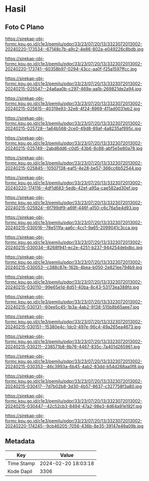# Hasil

## Foto C Plano

https://sirekap-obj-formc.kpu.go.id/c1e3/pemilu/pdpr/33/23/07/20/13/3323072013002-20240220-173534--67148c7b-a9c2-4e86-802a-e049226c8bdb.jpg

https://sirekap-obj-formc.kpu.go.id/c1e3/pemilu/pdpr/33/23/07/20/13/3323072013002-20240220-173741--60358b97-0294-43cc-aa0f-f25a1597ffcc.jpg

https://sirekap-obj-formc.kpu.go.id/c1e3/pemilu/pdpr/33/23/07/20/13/3323072013002-20240215-025547--24a6aa0b-c297-469a-aa1b-269821de2a94.jpg

https://sirekap-obj-formc.kpu.go.id/c1e3/pemilu/pdpr/33/23/07/20/13/3323072013002-20240215-025615--40319e93-32e8-4f24-8969-411ad0031eb2.jpg

https://sirekap-obj-formc.kpu.go.id/c1e3/pemilu/pdpr/33/23/07/20/13/3323072013002-20240215-025728--1a64b568-2ce0-49d8-89af-4a8235af995c.jpg

https://sirekap-obj-formc.kpu.go.id/c1e3/pemilu/pdpr/33/23/07/20/13/3323072013002-20240215-025749--2abd8dd6-c0d5-43b6-8c88-abf5e5e80a78.jpg

https://sirekap-obj-formc.kpu.go.id/c1e3/pemilu/pdpr/33/23/07/20/13/3323072013002-20240215-025845--10507138-eaf5-4e28-be57-366cc6b52544.jpg

https://sirekap-obj-formc.kpu.go.id/c1e3/pemilu/pdpr/33/23/07/20/13/3323072013002-20240220-174116--4df1d683-5edb-42ef-a95a-cae582ad30ef.jpg

https://sirekap-obj-formc.kpu.go.id/c1e3/pemilu/pdpr/33/23/07/20/13/3323072013002-20240215-025924--6f799df9-a69f-446f-a150-c6c76a5e4d93.jpg

https://sirekap-obj-formc.kpu.go.id/c1e3/pemilu/pdpr/33/23/07/20/13/3323072013002-20240215-030016--78e511fa-aa6c-4cc1-9a65-2099041c3cca.jpg

https://sirekap-obj-formc.kpu.go.id/c1e3/pemilu/pdpr/33/23/07/20/13/3323072013002-20240215-030034--8268f941-ec2e-4251-b237-944254debdbc.jpg

https://sirekap-obj-formc.kpu.go.id/c1e3/pemilu/pdpr/33/23/07/20/13/3323072013002-20240215-030053--c388c87e-162b-4bea-b050-2e821ee794b9.jpg

https://sirekap-obj-formc.kpu.go.id/c1e3/pemilu/pdpr/33/23/07/20/13/3323072013002-20240215-030110--99e65e1d-8d51-40ba-8c43-53173ea388fd.jpg

https://sirekap-obj-formc.kpu.go.id/c1e3/pemilu/pdpr/33/23/07/20/13/3323072013002-20240215-030131--60ee5c45-1b3a-4ab2-9138-515b8b65aee7.jpg

https://sirekap-obj-formc.kpu.go.id/c1e3/pemilu/pdpr/33/23/07/20/13/3323072013002-20240215-030151--15380e4c-1dc0-497e-96c4-49a265ea4673.jpg

https://sirekap-obj-formc.kpu.go.id/c1e3/pemilu/pdpr/33/23/07/20/13/3323072013002-20240215-030211--238571b8-8b76-4467-835c-7a401d265961.jpg

https://sirekap-obj-formc.kpu.go.id/c1e3/pemilu/pdpr/33/23/07/20/13/3323072013002-20240215-030353--46c3993a-6b45-4ab2-83dd-b54d288aa0f8.jpg

https://sirekap-obj-formc.kpu.go.id/c1e3/pemilu/pdpr/33/23/07/20/13/3323072013002-20240215-030417--7d7b02b8-3d30-4b57-8637-c327758f3a80.jpg

https://sirekap-obj-formc.kpu.go.id/c1e3/pemilu/pdpr/33/23/07/20/13/3323072013002-20240215-030447--42c52cb3-8494-47a2-98e3-4d64a91e192f.jpg

https://sirekap-obj-formc.kpu.go.id/c1e3/pemilu/pdpr/33/23/07/20/13/3323072013002-20240220-174245--9cb46205-7056-436b-8e35-39147e49a09b.jpg


## Metadata

| Key        | Value               |
| ---------- | ------------------- |
| Time Stamp | 2024-02-20 18:03:18 |
| Kode Dapil | 3306                |



